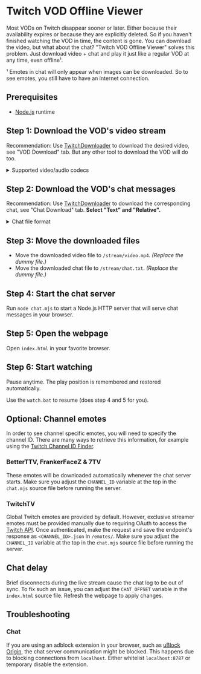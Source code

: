 # Twitch VOD Offline Viewer

Most VODs on Twitch disappear sooner or later. Either because their availability expires or because they are explicitly deleted. So if you haven't finished watching the VOD in time, the content is gone. You can download the video, but what about the chat? "Twitch VOD Offline Viewer" solves this problem. Just download video + chat and play it just like a regular VOD at any time, even offline¹.

¹ Emotes in chat will only appear when images can be downloaded. So to see emotes, you still have to have an internet connection.

## Prerequisites

- [Node.js](https://nodejs.org/) runtime

## Step 1: Download the VOD's video stream

Recommendation: Use [TwitchDownloader](https://github.com/lay295/TwitchDownloader) to download the desired video, see "VOD Download" tab. But any other tool to download the VOD will do too.

<details>
	<summary>Supported video/audio codecs</summary>

Any codec that is supported by [your browser's `<video>` tag](https://developer.mozilla.org/en-US/docs/Web/HTML/Element/video).

</details>

## Step 2: Download the VOD's chat messages

Recommendation: Use [TwitchDownloader](https://github.com/lay295/TwitchDownloader) to download the corresponding chat, see "Chat Download" tab. **Select "Text" and "Relative".**

<details>
  <summary>Chat file format</summary>

If you generate the chat file by other means, the expected format is:

```
[0:00:01] Alice: hi everyone HeyGuys
[0:00:01] John: PogChamp
[0:00:03] Bob: hey @Alice
[0:00:07] Alice: nice to see you, Bob
```

- Timestamp in square brackets (hour can be one or two digits)
- Space
- Username, followed by a colon
- Space
- Message
- Newline

</details>

## Step 3: Move the downloaded files

- Move the downloaded video file to `/stream/video.mp4`. *(Replace the dummy file.)*
- Move the downloaded chat file to `/stream/chat.txt`. *(Replace the dummy file.)*

## Step 4: Start the chat server

Run `node chat.mjs` to start a Node.js HTTP server that will serve chat messages in your browser.

## Step 5: Open the webpage

Open `index.html` in your favorite browser.

## Step 6: Start watching

Pause anytime. The play position is remembered and restored automatically.

Use the `watch.bat` to resume (does step 4 and 5 for you).

## Optional: Channel emotes

In order to see channel specific emotes, you will need to specify the channel ID. There are many ways to retrieve this information, for example using the [Twitch Channel ID Finder](https://streamscharts.com/tools/convert-username).

### BetterTTV, FrankerFaceZ & 7TV

These emotes will be downloaded automatically whenever the chat server starts. Make sure you adjust the `CHANNEL_ID` variable at the top in the `chat.mjs` source file before running the server.

### TwitchTV

Global Twitch emotes are provided by default. However, exclusive streamer emotes must be provided manually due to requiring OAuth to access the [Twitch API](https://dev.twitch.tv/docs/irc/emotes/#getting-channel-emotes). Once authenticated, make the request and save the endpoint's response as `<CHANNEL_ID>.json` in `/emotes/`. Make sure you adjust the `CHANNEL_ID` variable at the top in the `chat.mjs` source file before running the server.

## Chat delay

Brief disconnects during the live stream cause the chat log to be out of sync. To fix such an issue, you can adjust the `CHAT_OFFSET` variable in the `index.html` source file. Refresh the webpage to apply changes.

## Troubleshooting

### Chat

If you are using an adblock extension in your browser, such as [uBlock Origin](https://github.com/gorhill/uBlock), the chat server communication might be blocked. This happens due to blocking connections from `localhost`. Either whitelist `localhost:8787` or temporary disable the extension.
